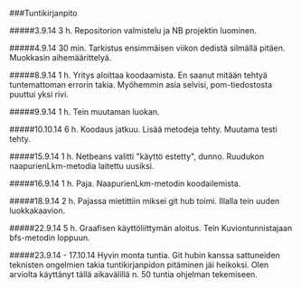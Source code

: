 ###Tuntikirjanpito

#####3.9.14
3 h. Repositorion valmistelu ja NB projektin luominen.

#####4.9.14
30 min. Tarkistus ensimmäisen viikon dedistä silmällä pitäen. Muokkasin aihemäärittelyä.

#####8.9.14
1 h. Yritys aloittaa koodaamista. En saanut mitään tehtyä tuntemattoman errorin takia. Myöhemmin asia selvisi, pom-tiedostosta puuttui yksi rivi.

#####9.9.14
1 h. Tein muutaman luokan.

#####10.10.14
6 h. Koodaus jatkuu. Lisää metodeja tehty. Muutama testi tehty.

#####15.9.14
1 h. Netbeans valitti "käyttö estetty", dunno. Ruudukon naapurienLkm-metodia laitettu uusiksi.

#####16.9.14
1 h. Paja. NaapurienLkm-metodin koodailemista.

#####18.9.14
2 h. Pajassa mietittiin miksei git hub toimi. Illalla tein uuden luokkakaavion.

#####22.9.14
5 h. Graafisen käyttöliittymän aloitus. Tein Kuviontunnistajaan bfs-metodin loppuun.

#####23.9.14 - 17.10.14
Hyvin monta tuntia. Git hubin kanssa sattuneiden teknisten ongelmien takia tuntikirjanpidon pitäminen jäi heikoksi. Olen arviolta käyttänyt tällä aikavälillä n. 50 tuntia ohjelman tekemiseen. 
